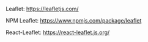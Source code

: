 Leaflet: 
https://leafletjs.com/

NPM Leaflet:
https://www.npmjs.com/package/leaflet

React-Leaflet:
https://react-leaflet.js.org/
